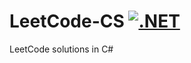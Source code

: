 # LeetCode-CS [![.NET](https://github.com/sameerdband/LeetCode-CS/actions/workflows/dotnet.yml/badge.svg)](https://github.com/sameerdband/LeetCode-CS/actions/workflows/dotnet.yml)


LeetCode solutions in C#
